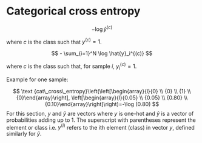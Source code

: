 # Categorical cross entropy

$$ - \log \hat{y}^{(c)} $$

where $c$ is the class such that $y^{(c)}=1$.

$$ - \sum_{i=1}^N \log \hat{y}_i^{(c)} $$

where $c$ is the class such that, for sample $i$, $y_i^{(c)}=1$.

Example for one sample:

$$
    \text {cat\_cross\_entropy}\left(\left[\begin{array}{l}{0} \\ {0} \\ {1} \\ {0}\end{array}\right],
    \left[\begin{array}{l}{0.05} \\ {0.05} \\ {0.80} \\ {0.10}\end{array}\right]\right)=-\log (0.80)
    $$
For this section, $y$ and $\hat{y}$ are vectors where $y$ is one-hot and
    $\hat{y}$ is a vector of probabilities adding up to 1. The superscript with parentheses represent
    the element or class i.e. $y^{(i)}$ refers to the $i$th element (class)
    in vector $y$, defined similarly for $\hat{y}$.